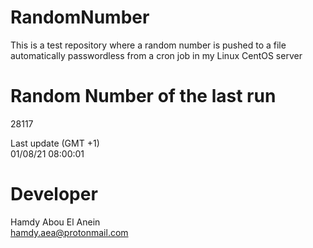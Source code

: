 # RandomNumber    
This is a test repository where a random number is pushed to a file automatically passwordless from a cron job in my Linux CentOS server    
# Random Number of the last run   
28117
      
Last update (GMT +1)    
01/08/21 08:00:01
# Developer    
Hamdy Abou El Anein   
hamdy.aea@protonmail.com
